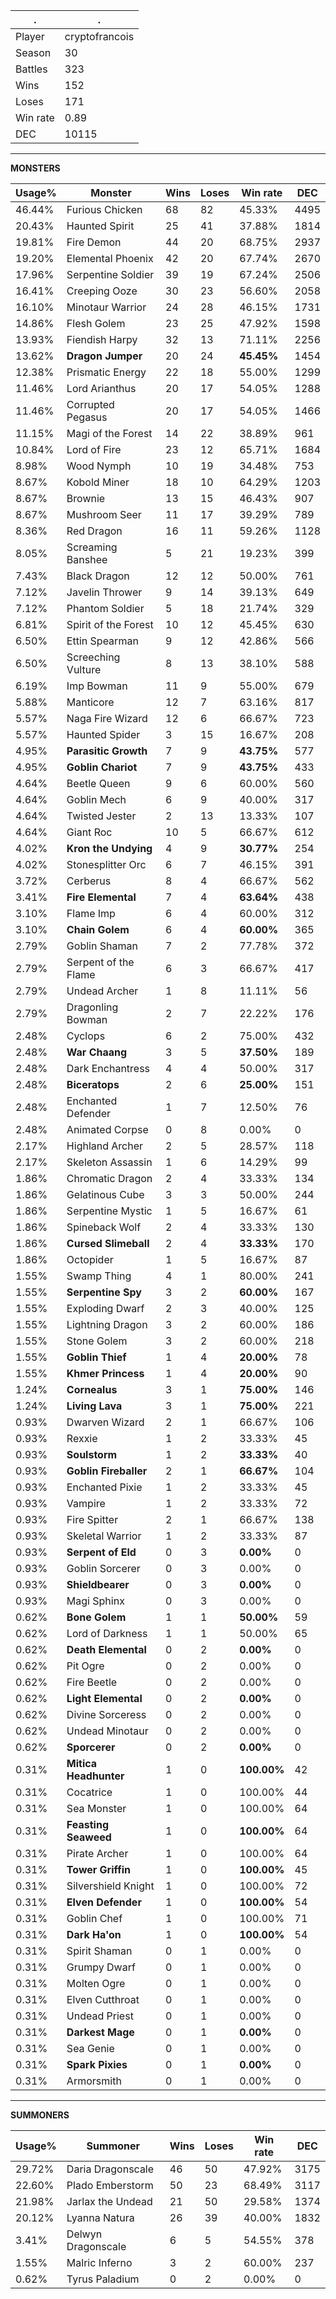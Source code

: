 .|.
|-|-
Player|cryptofrancois
Season|30
Battles|323
Wins|152
Loses|171
Win rate|0.89
DEC|10115

---
**MONSTERS**

Usage%|Monster|Wins|Loses|Win rate|DEC|
-|-|-|-|-|-|
46.44%|Furious Chicken|68|82|45.33%|4495|
20.43%|Haunted Spirit|25|41|37.88%|1814|
19.81%|Fire Demon|44|20|68.75%|2937|
19.20%|Elemental Phoenix|42|20|67.74%|2670|
17.96%|Serpentine Soldier|39|19|67.24%|2506|
16.41%|Creeping Ooze|30|23|56.60%|2058|
16.10%|Minotaur Warrior|24|28|46.15%|1731|
14.86%|Flesh Golem|23|25|47.92%|1598|
13.93%|Fiendish Harpy|32|13|71.11%|2256|
13.62%|**Dragon Jumper**|20|24|**45.45%**|1454|
12.38%|Prismatic Energy|22|18|55.00%|1299|
11.46%|Lord Arianthus|20|17|54.05%|1288|
11.46%|Corrupted Pegasus|20|17|54.05%|1466|
11.15%|Magi of the Forest|14|22|38.89%|961|
10.84%|Lord of Fire|23|12|65.71%|1684|
8.98%|Wood Nymph|10|19|34.48%|753|
8.67%|Kobold Miner|18|10|64.29%|1203|
8.67%|Brownie|13|15|46.43%|907|
8.67%|Mushroom Seer|11|17|39.29%|789|
8.36%|Red Dragon|16|11|59.26%|1128|
8.05%|Screaming Banshee|5|21|19.23%|399|
7.43%|Black Dragon|12|12|50.00%|761|
7.12%|Javelin Thrower|9|14|39.13%|649|
7.12%|Phantom Soldier|5|18|21.74%|329|
6.81%|Spirit of the Forest|10|12|45.45%|630|
6.50%|Ettin Spearman|9|12|42.86%|566|
6.50%|Screeching Vulture|8|13|38.10%|588|
6.19%|Imp Bowman|11|9|55.00%|679|
5.88%|Manticore|12|7|63.16%|817|
5.57%|Naga Fire Wizard|12|6|66.67%|723|
5.57%|Haunted Spider|3|15|16.67%|208|
4.95%|**Parasitic Growth**|7|9|**43.75%**|577|
4.95%|**Goblin Chariot**|7|9|**43.75%**|433|
4.64%|Beetle Queen|9|6|60.00%|560|
4.64%|Goblin Mech|6|9|40.00%|317|
4.64%|Twisted Jester|2|13|13.33%|107|
4.64%|Giant Roc|10|5|66.67%|612|
4.02%|**Kron the Undying**|4|9|**30.77%**|254|
4.02%|Stonesplitter Orc|6|7|46.15%|391|
3.72%|Cerberus|8|4|66.67%|562|
3.41%|**Fire Elemental**|7|4|**63.64%**|438|
3.10%|Flame Imp|6|4|60.00%|312|
3.10%|**Chain Golem**|6|4|**60.00%**|365|
2.79%|Goblin Shaman|7|2|77.78%|372|
2.79%|Serpent of the Flame|6|3|66.67%|417|
2.79%|Undead Archer|1|8|11.11%|56|
2.79%|Dragonling Bowman|2|7|22.22%|176|
2.48%|Cyclops|6|2|75.00%|432|
2.48%|**War Chaang**|3|5|**37.50%**|189|
2.48%|Dark Enchantress|4|4|50.00%|317|
2.48%|**Biceratops**|2|6|**25.00%**|151|
2.48%|Enchanted Defender|1|7|12.50%|76|
2.48%|Animated Corpse|0|8|0.00%|0|
2.17%|Highland Archer|2|5|28.57%|118|
2.17%|Skeleton Assassin|1|6|14.29%|99|
1.86%|Chromatic Dragon|2|4|33.33%|134|
1.86%|Gelatinous Cube|3|3|50.00%|244|
1.86%|Serpentine Mystic|1|5|16.67%|61|
1.86%|Spineback Wolf|2|4|33.33%|130|
1.86%|**Cursed Slimeball**|2|4|**33.33%**|170|
1.86%|Octopider|1|5|16.67%|87|
1.55%|Swamp Thing|4|1|80.00%|241|
1.55%|**Serpentine Spy**|3|2|**60.00%**|167|
1.55%|Exploding Dwarf|2|3|40.00%|125|
1.55%|Lightning Dragon|3|2|60.00%|186|
1.55%|Stone Golem|3|2|60.00%|218|
1.55%|**Goblin Thief**|1|4|**20.00%**|78|
1.55%|**Khmer Princess**|1|4|**20.00%**|90|
1.24%|**Cornealus**|3|1|**75.00%**|146|
1.24%|**Living Lava**|3|1|**75.00%**|221|
0.93%|Dwarven Wizard|2|1|66.67%|106|
0.93%|Rexxie|1|2|33.33%|45|
0.93%|**Soulstorm**|1|2|**33.33%**|40|
0.93%|**Goblin Fireballer**|2|1|**66.67%**|104|
0.93%|Enchanted Pixie|1|2|33.33%|45|
0.93%|Vampire|1|2|33.33%|72|
0.93%|Fire Spitter|2|1|66.67%|138|
0.93%|Skeletal Warrior|1|2|33.33%|87|
0.93%|**Serpent of Eld**|0|3|**0.00%**|0|
0.93%|Goblin Sorcerer|0|3|0.00%|0|
0.93%|**Shieldbearer**|0|3|**0.00%**|0|
0.93%|Magi Sphinx|0|3|0.00%|0|
0.62%|**Bone Golem**|1|1|**50.00%**|59|
0.62%|Lord of Darkness|1|1|50.00%|65|
0.62%|**Death Elemental**|0|2|**0.00%**|0|
0.62%|Pit Ogre|0|2|0.00%|0|
0.62%|Fire Beetle|0|2|0.00%|0|
0.62%|**Light Elemental**|0|2|**0.00%**|0|
0.62%|Divine Sorceress|0|2|0.00%|0|
0.62%|Undead Minotaur|0|2|0.00%|0|
0.62%|**Sporcerer**|0|2|**0.00%**|0|
0.31%|**Mitica Headhunter**|1|0|**100.00%**|42|
0.31%|Cocatrice|1|0|100.00%|44|
0.31%|Sea Monster|1|0|100.00%|64|
0.31%|**Feasting Seaweed**|1|0|**100.00%**|64|
0.31%|Pirate Archer|1|0|100.00%|64|
0.31%|**Tower Griffin**|1|0|**100.00%**|45|
0.31%|Silvershield Knight|1|0|100.00%|72|
0.31%|**Elven Defender**|1|0|**100.00%**|54|
0.31%|Goblin Chef|1|0|100.00%|71|
0.31%|**Dark Ha'on**|1|0|**100.00%**|54|
0.31%|Spirit Shaman|0|1|0.00%|0|
0.31%|Grumpy Dwarf|0|1|0.00%|0|
0.31%|Molten Ogre|0|1|0.00%|0|
0.31%|Elven Cutthroat|0|1|0.00%|0|
0.31%|Undead Priest|0|1|0.00%|0|
0.31%|**Darkest Mage**|0|1|**0.00%**|0|
0.31%|Sea Genie|0|1|0.00%|0|
0.31%|**Spark Pixies**|0|1|**0.00%**|0|
0.31%|Armorsmith|0|1|0.00%|0|

---
**SUMMONERS**

Usage%|Summoner|Wins|Loses|Win rate|DEC|
-|-|-|-|-|-|
29.72%|Daria Dragonscale|46|50|47.92%|3175|
22.60%|Plado Emberstorm|50|23|68.49%|3117|
21.98%|Jarlax the Undead|21|50|29.58%|1374|
20.12%|Lyanna Natura|26|39|40.00%|1832|
3.41%|Delwyn Dragonscale|6|5|54.55%|378|
1.55%|Malric Inferno|3|2|60.00%|237|
0.62%|Tyrus Paladium|0|2|0.00%|0|
